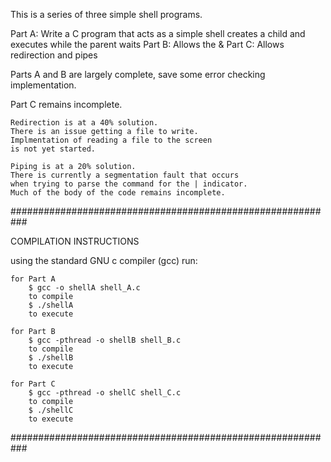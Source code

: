 This is a series of three simple shell programs.  

Part A: Write a C program that acts as a simple shell
	creates a child and executes while the parent waits
Part B: Allows the &
Part C: Allows redirection and pipes

Parts A and B are largely complete, save some error
	checking implementation.

Part C remains incomplete.

	Redirection is at a 40% solution.
	There is an issue getting a file to write.
	Implmentation of reading a file to the screen
	is not yet started.

	Piping is at a 20% solution.
	There is currently a segmentation fault that occurs
	when trying to parse the command for the | indicator.
	Much of the body of the code remains incomplete.

###########################################################

COMPILATION INSTRUCTIONS

using the standard GNU c compiler (gcc) run:

	for Part A
		$ gcc -o shellA shell_A.c
		to compile
		$ ./shellA
		to execute

	for Part B
		$ gcc -pthread -o shellB shell_B.c
		to compile
		$ ./shellB
		to execute

	for Part C
		$ gcc -pthread -o shellC shell_C.c
		to compile
		$ ./shellC
		to execute

###########################################################